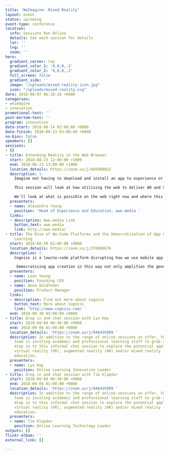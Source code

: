 ```yaml
---
title: 'WeImagine: Mixed Reality'
layout: event
status: upcoming
event-type: conference
location:
  info: Sessions Run Online
  details: See each session for details
  lat: ''
  lng: ''
  zoom: ''
hero:
  gradient_corner: top
  gradient_color_1: '0,0,0,.2'
  gradient_color_2: '0,0,0,.2'
  full_screen: false
  gradient_side: ''
  image: "/uploads/mixed-reality-icon.jpg"
  icon: "/uploads/mixed-reality.svg"
date: 2018-08-07 06:18:16 +0000
categories:
- weimagine
- innovation
promotional-text: ''
post-mortem-text: ''
program: innovation
date-start: 2018-08-14 02:00:00 +0000
date-finish: 2018-09-13 03:00:00 +0000
no-bios: false
speakers: []
sessions:
- {}
- title: Extending Reality in the Web Browser
  start: 2018-08-23 12:00:00 +1000
  end: 2018-08-23 13:00:00 +1000
  location_details: https://zoom.us/j/685909822
  description: |-
    Imagine not having to download and install an app to experience or create Augmented and Virtual experiences, just open a URL and it just works...

    This session will look at how utilising the web to deliver AR and VR educational content removes the initial on-boarding obstacles for the end user, and speeds up and decreases the cost to deliver as it works across various devices, without the need to re-develop for multiple platforms.

    We'll look at what is possible on the web right now and where this is headed over the next 12-18 months as it continues to evolve at a blistering pace.
  presenters:
  - name: Alexandra Young
    position: 'Head of Experience and Education, awe.media '
  links:
  - description: Awe.media Link
    button_text: awe.media
    link: http://awe.media/
- title: The Rise of No-Code Platforms and the Democratisation of App Creation for
    Learning
  start: 2018-08-30 02:00:00 +0000
  location_details: https://zoom.us/j/376808676
  description: |-
    Cogniss is a low/no-code platform disrupting how we use mobile app technology to solve pressing challenges. It combines a simple visual app building interface with powerful gamification, big data and AR/VR capabilities, allowing anyone without coding knowledge to create sophisticated apps for learning and behaviour change.

     Democratising app creation in this way not only amplifies the generation of user data, but when paired with deep learning technology, turns the platform into an intelligent, predictive system with the potential to diagnose learning issues earlier.
  presenters:
  - name: Leon Young
    position: Founding CEO
  - name: Anna Goldfeder
    position: Product Manager
  links:
  - description: Find out more about cogniss
    button_text: More about Cogniss
    link: 'http://www.cogniss.com/ '
  end: 2018-08-30 03:00:00 +0000
- title: Drop in and chat session with Lyn Hay
  start: 2018-09-04 00:30:00 +0000
  end: 2018-09-04 01:00:00 +0000
  location_details: 'https://zoom.us/j/946435989 '
  description: In addition to the range of online sessions on offer, the uImagine
    team is inviting academic and professional learning staff to grab a coffee and
    drop in to this informal chat session to explore the potential applications of
    virtual reality (VR), augmented reality (AR) and/or mixed reality (MR) in higher
    education.
  presenters:
  - name: Lyn Hay
    position: Online Learning Innovation Leader
- title: Drop in and chat session with Tim Klapdor
  start: 2018-09-04 00:30:00 +0000
  end: 2018-09-04 01:00:00 +0000
  location_details: 'https://zoom.us/j/946435989 '
  description: In addition to the range of online sessions on offer, the uImagine
    team is inviting academic and professional learning staff to grab a coffee and
    drop in to this informal chat session to explore the potential applications of
    virtual reality (VR), augmented reality (AR) and/or mixed reality (MR) in higher
    education.
  presenters:
  - name: Tim Klapdor
    position: Online Learning Technology Leader
outputs: []
flickr-album: ''
external_link: []

---
```

